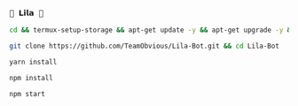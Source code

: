 ### `🌸 𝗟𝗶𝗹𝗮 🌸` 
 
```bash
cd && termux-setup-storage && apt-get update -y && apt-get upgrade -y && pkg install -y git nodejs ffmpeg imagemagick && pkg install yarn
```

```bash
git clone https://github.com/TeamObvious/Lila-Bot.git && cd Lila-Bot
```

```bash
yarn install
```

```bash
npm install
```


```bash
npm start
```

 
